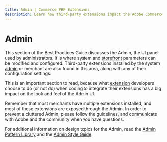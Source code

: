 ```yaml
---
title: Admin | Commerce PHP Extensions
description: Learn how third-party extensions impact the Adobe Commerce and Magento Open Source Admin application.
---
```


# Admin

This section of the Best Practices Guide discusses the Admin, the UI panel used by administrators. It is where system and [storefront](https://glossary.magento.com/storefront) parameters can be modified and configured. Third-party extensions installed by the system [admin](https://glossary.magento.com/admin) or merchant are also found in this area, along with any of their configuration settings.

This is an important section to read, because what [extension](https://glossary.magento.com/extension) developers choose to do (or not do) when coding to integrate their extensions has a big impact on the look and feel of the Admin UI.

<InlineAlert variant="info" slots="text"/>

Remember that most merchants have multiple extensions installed, and most of these extensions are exposed through the Admin. In order to prevent a cluttered Admin, please follow the guidelines, and communicate with Adobe and the community when you have questions.

For additional information on design topics for the Admin, read the [Admin Pattern Library](https://developer.adobe.com/commerce/admin-developer/pattern-library/) and the [Admin Style Guide](https://developer.adobe.com/commerce/admin-developer/style-guide/).
